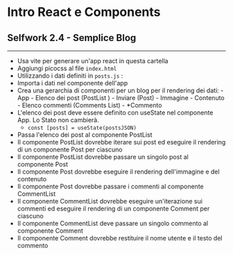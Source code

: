 # Intro React e Components
## Selfwork 2.4 - Semplice Blog

--- 

- Usa vite per generare un'app react  in questa cartella
- Aggiungi picocss al file `index.html`
- Utilizzando i dati definiti in `posts.js` :
- Importa i dati nel componente dell'app
- Crea una gerarchia di componenti per un blog per il rendering dei dati:
            - App
                - Elenco dei post (PostList )
                - Inviare (Post)
                    - Immagine
                    - Contenuto
                    - Elenco commenti (Comments List)
                    - *Commento
- L'elenco dei post deve essere definito con useState nel componente App. Lo Stato non cambierà.
  - `const [posts] = useState(postsJSON)`
- Passa l'elenco dei post al componente PostList
- Il componente PostList dovrebbe iterare  sui post ed eseguire il rendering di un componente Post per ciascuno
- Il componente PostList dovrebbe passare un singolo post al componente Post
- Il componente Post dovrebbe eseguire il rendering dell'immagine e del contenuto
- Il componente Post dovrebbe passare i commenti al componente CommentList
- Il componente CommentList dovrebbe eseguire un'iterazione sui commenti ed eseguire il rendering di un componente Comment per ciascuno
- Il componente CommentList deve passare un singolo commento al componente Comment
- Il componente Comment dovrebbe restituire il nome utente e il testo del commento